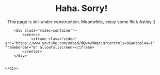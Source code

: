 <!DOCTYPE html>
<html lang="en">

<head>
    <meta charset="UTF-8" />
    <meta http-equiv="X-UA-Compatible" content="IE=edge" />
    <meta name="viewport" content="width=device-width, initial-scale=1.0" />
    <title>Kate Jermina</title>
    <link rel="shortcut icon" type="image/png" href="images/favicon.ico" />
    <meta name="description" content="Kate Jermina | Portfolio. Connect with me if you want to collaborate for projects!">
    <meta name="keywords" content="portfolio, web developer, it">
    <meta name="author" content="Kate Jermina">
    <link href="https://cdn.jsdelivr.net/npm/bootstrap@5.0.2/dist/css/bootstrap.min.css" rel="stylesheet" integrity="sha384-EVSTQN3/azprG1Anm3QDgpJLIm9Nao0Yz1ztcQTwFspd3yD65VohhpuuCOmLASjC" crossorigin="anonymous">
    <link rel="stylesheet" href="css/styles.css" />
</head>

<body>
    <div class="content">
        <div class="content-text">
            <h1>Haha. Sorry!</h1>
            <p>This page is still under construction. Meanwhile, enjoy some Rick Astley :)</p>
        </div>

        <div class="video-container">
            <center>
                <iframe class="video" src="https://www.youtube.com/embed/dQw4w9WgXcQ?controls=0&autoplay=1" frameborder="0" allowfullscreen></iframe>
            </center>
        </div>


    </div>
</body>

<style>
    .content-text {
        margin-top: 5%;
        text-align: center;
    }

    .video-container {
        position: relative;
        width: 100%;
        padding-bottom: 30%;
        pointer-events: none;
    }

    .video {
        position: absolute;
        top: 0;
        left: 0;
        width: 100%;
        height: 100%;
        border: 0;
    }
</style>

</html>